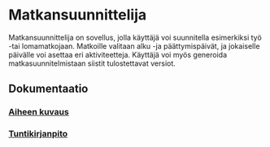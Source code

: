 # Matkansuunnittelija
Matkansuunnittelija on sovellus, jolla käyttäjä voi suunnitella esimerkiksi työ -tai lomamatkojaan. Matkoille valitaan alku -ja päättymispäivät, ja jokaiselle päivälle voi asettaa eri aktiviteetteja. Käyttäjä voi myös generoida matkasuunnitelmistaan siistit tulostettavat versiot.

## Dokumentaatio

### [Aiheen kuvaus](dokumentaatio/aiheenKuvausJaRakenne.md)

### [Tuntikirjanpito](dokumentaatio/tuntikirjanpito.md)
